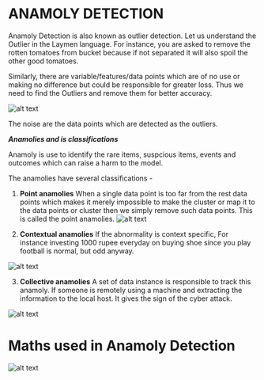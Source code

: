# **ANAMOLY DETECTION**

 Anamoly Detection is also known as outlier detection. Let us understand the Outlier in the Laymen language. For instance, you are asked to remove the rotten tomatoes from bucket because if not separated it will also spoil the other good tomatoes.
 
Similarly, there are variable/features/data points which are of no use or making no difference but could be responsible for greater loss. Thus we need to find the Outliers and remove them for better accuracy.


![alt text](https://developer.mindsphere.io/apis/analytics-anomalydetection/images/DBSCAN.png)


The noise are the data points which are detected as the outliers.



***Anamolies and is classifications***

Anamoly is use to identify the rare items, suspcious items, events and outcomes which can raise a harm to the model.

The anamolies have several classifications - 

1. **Point anamolies**
    When a single data point is too far from the rest data points which makes it merely impossible to make the cluster or map it to the data points or cluster then we simply remove such data points. This is called the point anamolies.
![alt text](https://www.holehouse.org/mlclass/15_Anomaly_Detection_files/Image%20[2].png)

2. **Contextual anamolies**
    If the abnormality is context specific, For instance investing 1000 rupee everyday on buying shoe since you play football is normal, but odd anyway.

![alt text](https://encrypted-tbn0.gstatic.com/images?q=tbn:ANd9GcS3k8-YQ-IONhaaJUXT0kebMOi8_PmguyQNchMFYXgeWnIMHZSmjQ&s)

3. **Collective anamolies**
    A set of data instance is responsible to track this anamoly. If someone is remotely using a machine and extracting the information to the local host. It gives the sign of the cyber attack.

![alt text](https://i.stack.imgur.com/4ZArw.jpg)

# **Maths used in Anamoly Detection**

![alt text](https://image.slidesharecdn.com/anomalydetectionpart120150114-150121042933-conversion-gate01/95/anomaly-detection-part-1-12-638.jpg?cb=1421820000)
